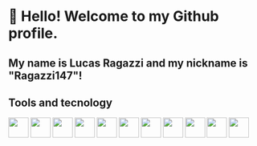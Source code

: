 # 👋 Hello! Welcome to my Github profile.
## My name is Lucas Ragazzi and my nickname is "Ragazzi147"!


## Tools and tecnology
<img loading="lazy" src="https://cdn.jsdelivr.net/gh/devicons/devicon/icons/git/git-original.svg" width="40" height="40"/>
<img loading="lazy"  src="https://cdn.jsdelivr.net/gh/devicons/devicon@latest/icons/html5/html5-original-wordmark.svg" width="40" height="40" /> 
<img loading="lazy"  src="https://cdn.jsdelivr.net/gh/devicons/devicon@latest/icons/bootstrap/bootstrap-original-wordmark.svg" width="40" height="40" />  
<img loading="lazy"  src="https://cdn.jsdelivr.net/gh/devicons/devicon@latest/icons/css3/css3-original-wordmark.svg" width="40" height="40" />
<img loading="lazy"  src="https://cdn.jsdelivr.net/gh/devicons/devicon@latest/icons/figma/figma-original.svg" width="40" height="40" />
<img loading="lazy"  src="https://cdn.jsdelivr.net/gh/devicons/devicon@latest/icons/javascript/javascript-original.svg" width="40" height="40" /> 
<img loading="lazy"  src="https://cdn.jsdelivr.net/gh/devicons/devicon@latest/icons/react/react-original.svg" width="40" height="40" />  
<img loading="lazy" src="https://cdn.jsdelivr.net/gh/devicons/devicon@latest/icons/angular/angular-original.svg" width="40" height="40"/>
<img loading="lazy"  src="https://cdn.jsdelivr.net/gh/devicons/devicon@latest/icons/csharp/csharp-original.svg" width="40" height="40" />
<img loading="lazy"  src="https://cdn.jsdelivr.net/gh/devicons/devicon@latest/icons/dotnetcore/dotnetcore-original.svg" width="40" height="40" />          
<img loading="lazy"  src="https://cdn.jsdelivr.net/gh/devicons/devicon@latest/icons/typescript/typescript-original.svg" width="40" height="40" /> 
   
           
            
            
          
   
           
            
          
          
          
          
           
             
          

<!--
<div >
  <a href="https://github.com/Ragazzi147">
  <img  height="160em" src="https://github-readme-stats.vercel.app/api?username=Ragazzi147&show_icons=true&theme=dark&include_all_commits=true&count_private=true"/>
  
</div>





**Ragazzi147/Ragazzi147** is a ✨ _special_ ✨ repository because its `README.md` (this file) appears on your GitHub profile.

Here are some ideas to get you started:

- 🔭 I’m currently working on ...
- 🌱 I’m currently learning ...
- 👯 I’m looking to collaborate on ...
- 🤔 I’m looking for help with ...
- 💬 Ask me about ...
- 📫 How to reach me: ...
- 😄 Pronouns: ...
- ⚡ Fun fact: ...
-->
